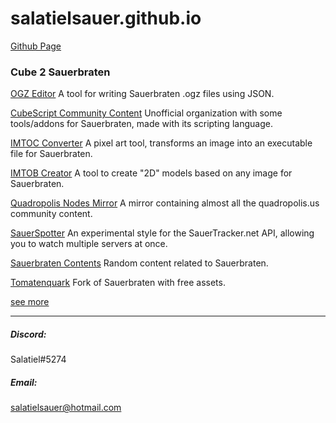 # salatielsauer.github.io
[Github Page](https://github.com/SalatielSauer/)

### Cube 2 Sauerbraten
[OGZ Editor](https://salatielsauer.github.io/OGZ-Editor/)
A tool for writing Sauerbraten .ogz files using JSON.

[CubeScript Community Content](https://github.com/CubeScript) Unofficial organization with some tools/addons for Sauerbraten, made with its scripting language.

[IMTOC Converter](https://salatielsauer.github.io/IMTOC-Converter/)
A pixel art tool, transforms an image into an executable file for Sauerbraten.

[IMTOB Creator](https://salatielsauer.github.io/IMTOB-Creator/)
A tool to create "2D" models based on any image for Sauerbraten.

[Quadropolis Nodes Mirror](https://quadropolis.github.io/)
A mirror containing almost all the quadropolis.us community content.

[SauerSpotter](https://salatielsauer.github.io/SauerSpotter/)
An experimental style for the SauerTracker.net API, allowing you to watch multiple servers at once.

[Sauerbraten Contents](https://github.com/SalatielSauer/Sauerbraten-Content)
Random content related to Sauerbraten.

[Tomatenquark](https://github.com/tomatenquark) Fork of Sauerbraten with free assets.

[see more](https://github.com/SalatielSauer?tab=repositories)
<hr>

##### Discord:
Salatiel#5274
##### Email:
salatielsauer@hotmail.com
